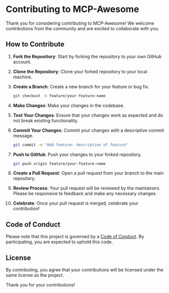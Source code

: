 # Contributing to MCP-Awesome

Thank you for considering contributing to MCP-Awesome! We welcome contributions from the community and are excited to collaborate with you.

## How to Contribute

1. **Fork the Repository**: Start by forking the repository to your own GitHub account.

2. **Clone the Repository**: Clone your forked repository to your local machine.

3. **Create a Branch**: Create a new branch for your feature or bug fix.

   ```bash
   git checkout -b feature/your-feature-name
   ```

4. **Make Changes**: Make your changes in the codebase.

5. **Test Your Changes**: Ensure that your changes work as expected and do not break existing functionality.

6. **Commit Your Changes**: Commit your changes with a descriptive commit message.

   ```bash
   git commit -m "Add feature: description of feature"
   ```

7. **Push to GitHub**: Push your changes to your forked repository.

   ```bash
   git push origin feature/your-feature-name
   ```

8. **Create a Pull Request**: Open a pull request from your branch to the main repository.

9. **Review Process**: Your pull request will be reviewed by the maintainers. Please be responsive to feedback and make any necessary changes.

10. **Celebrate**: Once your pull request is merged, celebrate your contribution!

## Code of Conduct

Please note that this project is governed by a [Code of Conduct](CODE_OF_CONDUCT.md). By participating, you are expected to uphold this code.

## License

By contributing, you agree that your contributions will be licensed under the same license as the project.

Thank you for your contributions!
